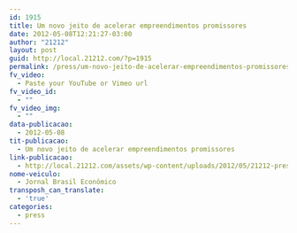 ```yaml
---
id: 1915
title: Um novo jeito de acelerar empreendimentos promissores
date: 2012-05-08T12:21:27-03:00
author: "21212"
layout: post
guid: http://local.21212.com/?p=1915
permalink: /press/um-novo-jeito-de-acelerar-empreendimentos-promissores/
fv_video:
  - Paste your YouTube or Vimeo url
fv_video_id:
  - ""
fv_video_img:
  - ""
data-publicacao:
  - 2012-05-08
tit-publicacao:
  - Um novo jeito de acelerar empreendimentos promissores
link-publicacao:
  - http://local.21212.com/assets/wp-content/uploads/2012/05/21212-press-BrasilEconomico.pdf
nome-veiculo:
  - Jornal Brasil Econômico
transposh_can_translate:
  - 'true'
categories:
  - press
---
```

